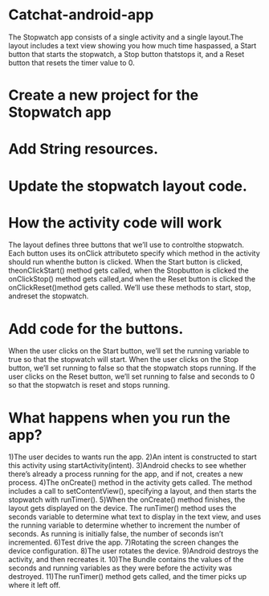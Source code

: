 # Catchat-android-app
The Stopwatch app consists of a single activity and a single layout.The layout includes a text view showing you how much time haspassed, a Start button that starts the stopwatch, a Stop button thatstops it, and a Reset button that resets the timer value to 0.
# Create a new project for the Stopwatch app
# Add String resources.
# Update the stopwatch layout code.
# How the activity code will work
The layout defines three buttons that we’ll use to controlthe stopwatch. Each button uses its onClick attributeto specify which method in the activity should run whenthe button is clicked. When the Start button is clicked, theonClickStart() method gets called, when the Stopbutton is clicked the onClickStop() method gets called,and when the Reset button is clicked the onClickReset()method gets called. We’ll use these methods to start, stop, andreset the stopwatch.
# Add code for the buttons.
When the user clicks on the Start button, we’ll set the running variable to true so that the stopwatch will start. When the user clicks on the Stop button, we’ll set running to false so that the stopwatch stops running. If the user clicks on the Reset button, we’ll set running to false and seconds to 0 so that the stopwatch is reset and stops running.
# What happens when you run the app?
1)The user decides to wants run the app.
2)An intent is constructed to start this activity using startActivity(intent).
3)Android checks to see whether there’s already a process running for the app, and if not, creates a new process. 
4)The onCreate() method in the activity gets called. 
The method includes a call to setContentView(), specifying a layout, and then starts the stopwatch with runTimer().
5)When the onCreate() method finishes, the layout gets displayed on the device.
The runTimer() method uses the seconds variable to determine what text to display in the text view, and uses the running variable to determine whether to increment the number of seconds. As running is initially false, the number of seconds isn’t incremented.
6)Test drive the app.
7)Rotating the screen changes the device configuration.
8)The user rotates the device.
9)Android destroys the activity, and then recreates it. 
10)The Bundle contains the values of the seconds and running variables as they were before the activity was destroyed.
11)The runTimer() method gets called, and the timer picks up where it left off.
